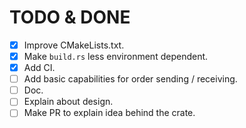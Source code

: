# TODO & DONE

- [x] Improve CMakeLists.txt.
- [x] Make `build.rs` less environment dependent.
- [x] Add CI.
- [ ] Add basic capabilities for order sending / receiving.
- [ ] Doc.
- [ ] Explain about design.
- [ ] Make PR to explain idea behind the crate.
